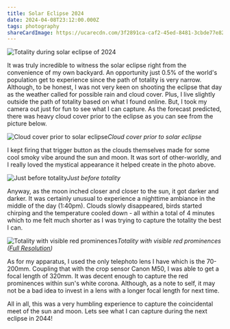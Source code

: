 ```yaml
---
title: Solar Eclipse 2024
date: 2024-04-08T23:12:00.000Z
tags: photography
shareCardImage: https://ucarecdn.com/3f2891ca-caf2-45ed-8481-3cbde77e8213/-/format/auto/-/quality/normal/-/stretch/off/-/resize/640x/
---
```


![Totality during solar eclipse of 2024](https://ucarecdn.com/3f2891ca-caf2-45ed-8481-3cbde77e8213/-/format/auto/-/quality/normal/-/stretch/off/-/resize/1200x/)

It was truly incredible to witness the solar eclipse right from the convenience of my own backyard. An opportunity just 0.5% of the world's population get to experience since the path of totality is very narrow. Although, to be honest, I was not very keen on shooting the eclipse that day as the weather called for possible rain and cloud cover. Plus, I live slightly outside the path of totality based on what I found online. But, I took my camera out just for fun to see what I can capture. As the forecast predicted, there was heavy cloud cover prior to the eclipse as you can see from the picture below.

![Cloud cover prior to solar eclipse](https://ucarecdn.com/6546bcf8-66ec-46cc-8edb-7b0644c145e2/-/format/auto/-/quality/normal/-/stretch/off/-/resize/1200x/)_Cloud cover prior to solar eclipse_

I kept firing that trigger button as the clouds themselves made for some cool smoky vibe around the sun and moon. It was sort of other-worldly, and I really loved the mystical appearance it helped create in the photo above.

![Just before totality](https://ucarecdn.com/a0bc3bb2-ad21-45a3-9917-5473385a9784/-/format/auto/-/quality/normal/-/stretch/off/-/resize/1200x/)_Just before totality_

Anyway, as the moon inched closer and closer to the sun, it got darker and darker. It was certainly unusual to experience a nighttime ambiance in the middle of the day (1:40pm). Clouds slowly disappeared, birds started chirping and the temperature cooled down - all within a total of 4 minutes which to me felt much shorter as I was trying to capture the totality the best I can.

![Totality with visible red prominences](https://ucarecdn.com/4dc1d745-aa73-40cf-945c-1327882310a9/-/format/auto/-/quality/normal/-/stretch/off/-/resize/1200x/)_Totality with visible red prominences ([Full Resolution](https://ucarecdn.com/4dc1d745-aa73-40cf-945c-1327882310a9/-/format/auto/-/quality/best/-/resize/2048x/))_

As for my apparatus, I used the only telephoto lens I have which is the 70-200mm. Coupling that with the crop sensor Canon M50, I was able to get a focal length of 320mm. It was decent enough to capture the red prominences within sun's white corona. Although, as a note to self, it may not be a bad idea to invest in a lens with a longer focal length for next time.

All in all, this was a very humbling experience to capture the coincidental meet of the sun and moon. Lets see what I can capture during the next eclipse in 2044!
